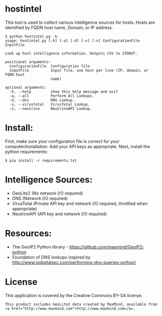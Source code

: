 # hostintel

This tool is used to collect various intelligence sources for hosts.
Hosts are identified by FQDN host name, Domain, or IP address.

```
$ python hostintel.py -h
usage: hostintel.py [-h] [-a] [-d] [-v] [-n] ConfigurationFile InputFile

Look up host intelligence information. Outputs CSV to STDOUT.

positional arguments:
  ConfigurationFile  Configuration file
  InputFile          Input file, one host per line (IP, domain, or FQDN host
                     name)

optional arguments:
  -h, --help         show this help message and exit
  -a, --all          Perform All Lookups.
  -d, --dns          DNS Lookup.
  -v, --virustotal   VirusTotal Lookup.
  -n, --neutrino     NeutrinoAPI Lookup.
```

# Install:
First, make sure your configuration file is correct for your computer/installation.
Add your API keys as appropriate.
Next, install the python requirements:

```
$ pip install -r requirements.txt
```

# Intelligence Sources:

  - GeoLite2 (No network I/O required)
  - DNS (Network I/O required)
  - VirusTotal (Private API key and network I/O required, throttled when appropriate)
  - NeutrinoAPI (API key and network I/O required)

# Resources:

   - The GeoIP2 Python library - https://github.com/maxmind/GeoIP2-python
   - Foundation of DNS lookups inspired by http://www.iodigitalsec.com/performing-dns-queries-python/

# License
This application is covered by the Creative Commons BY-SA license.

```
This product includes GeoLite2 data created by MaxMind, available from
<a href="http://www.maxmind.com">http://www.maxmind.com</a>.
```
   



